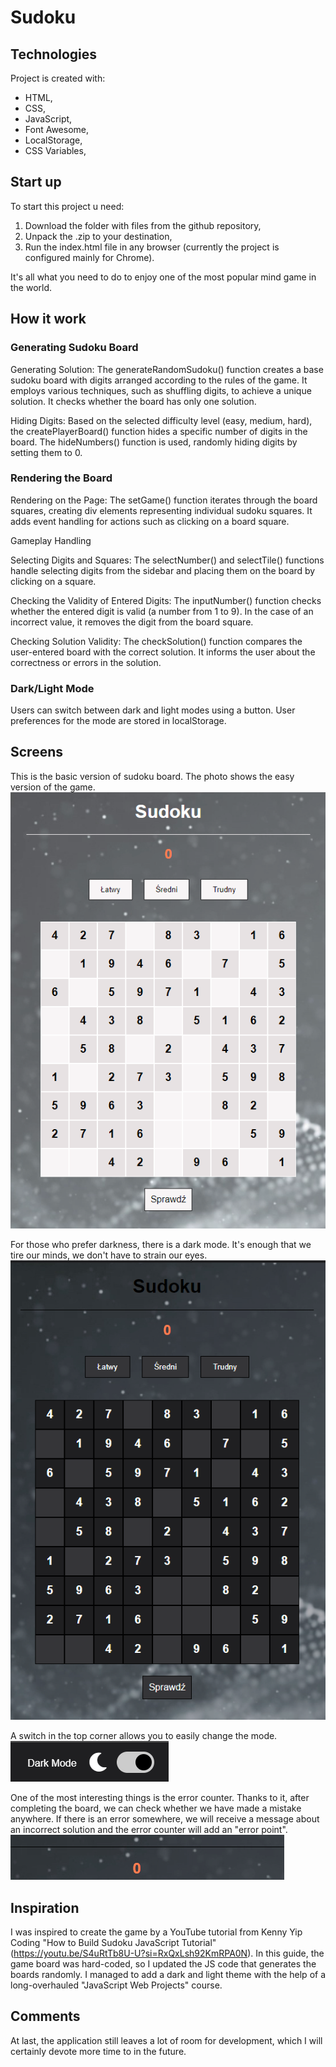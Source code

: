 # Sudoku
## Technologies
Project is created with:
* HTML,
* CSS,
* JavaScript,
* Font Awesome,
* LocalStorage,
* CSS Variables,

## Start up
To start this project u need:
1. Download the folder with files from the github repository,
2. Unpack the .zip to your destination,
3. Run the index.html file in any browser (currently the project is configured mainly for Chrome).

It's all what you need to do to enjoy one of the most popular mind game in the world.

## How it work

### Generating Sudoku Board

Generating Solution:
The generateRandomSudoku() function creates a base sudoku board with digits arranged according to the rules of the game. It employs various techniques, such as shuffling digits, to achieve a unique solution. It checks whether the board has only one solution.

Hiding Digits:
Based on the selected difficulty level (easy, medium, hard), the createPlayerBoard() function hides a specific number of digits in the board. The hideNumbers() function is used, randomly hiding digits by setting them to 0.

### Rendering the Board

Rendering on the Page:
The setGame() function iterates through the board squares, creating div elements representing individual sudoku squares. It adds event handling for actions such as clicking on a board square.

Gameplay Handling

Selecting Digits and Squares:
The selectNumber() and selectTile() functions handle selecting digits from the sidebar and placing them on the board by clicking on a square.

Checking the Validity of Entered Digits:
The inputNumber() function checks whether the entered digit is valid (a number from 1 to 9). In the case of an incorrect value, it removes the digit from the board square.

Checking Solution Validity:
The checkSolution() function compares the user-entered board with the correct solution. It informs the user about the correctness or errors in the solution.

### Dark/Light Mode

Users can switch between dark and light modes using a button. User preferences for the mode are stored in localStorage.

## Screens

This is the basic version of sudoku board. The photo shows the easy version of the game.
![Sudoku board - light wersion](./images/Sudoku1.png)

For those who prefer darkness, there is a dark mode. It's enough that we tire our minds, we don't have to strain our eyes.
![Sudoku board - light wersion](./images/Sudoku2.png)

A switch in the top corner allows you to easily change the mode. <br>
![Sudoku board - light wersion](./images/Sudoku3.png)

One of the most interesting things is the error counter. Thanks to it, after completing the board, we can check whether we have made a mistake anywhere. If there is an error somewhere, we will receive a message about an incorrect solution and the error counter will add an "error point".
![Sudoku board - light wersion](./images/Sudoku4.png)

## Inspiration

I was inspired to create the game by a YouTube tutorial from Kenny Yip Coding "How to Build Sudoku JavaScript Tutorial" (https://youtu.be/S4uRtTb8U-U?si=RxQxLsh92KmRPA0N). In this guide, the game board was hard-coded, so I updated the JS code that generates the boards randomly. I managed to add a dark and light theme with the help of a long-overhauled "JavaScript Web Projects" course.

## Comments

At last, the application still leaves a lot of room for development, which I will certainly devote more time to in the future.
